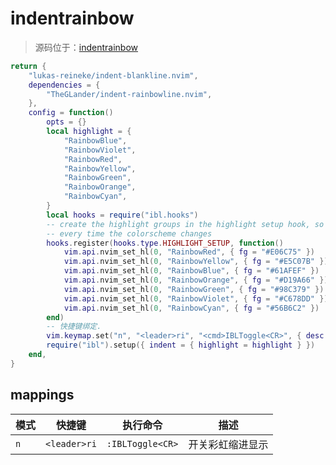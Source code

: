 # indentrainbow

> 源码位于：[indentrainbow](../../lua/plugins/indentrainbow.lua)

```lua
return {
	"lukas-reineke/indent-blankline.nvim",
	dependencies = {
		"TheGLander/indent-rainbowline.nvim",
	},
	config = function()
		opts = {}
		local highlight = {
			"RainbowBlue",
			"RainbowViolet",
			"RainbowRed",
			"RainbowYellow",
			"RainbowGreen",
			"RainbowOrange",
			"RainbowCyan",
		}
		local hooks = require("ibl.hooks")
		-- create the highlight groups in the highlight setup hook, so they are reset
		-- every time the colorscheme changes
		hooks.register(hooks.type.HIGHLIGHT_SETUP, function()
			vim.api.nvim_set_hl(0, "RainbowRed", { fg = "#E06C75" })
			vim.api.nvim_set_hl(0, "RainbowYellow", { fg = "#E5C07B" })
			vim.api.nvim_set_hl(0, "RainbowBlue", { fg = "#61AFEF" })
			vim.api.nvim_set_hl(0, "RainbowOrange", { fg = "#D19A66" })
			vim.api.nvim_set_hl(0, "RainbowGreen", { fg = "#98C379" })
			vim.api.nvim_set_hl(0, "RainbowViolet", { fg = "#C678DD" })
			vim.api.nvim_set_hl(0, "RainbowCyan", { fg = "#56B6C2" })
		end)
        -- 快捷键绑定.
        vim.keymap.set("n", "<leader>ri", "<cmd>IBLToggle<CR>", { desc = "Toggle Rainbow Indent"} )
		require("ibl").setup({ indent = { highlight = highlight } })
	end,
}

```

## mappings

| 模式 | 快捷键       | 执行命令         | 描述             |
| ---- | ------------ | ---------------- | ---------------- |
| `n`  | `<leader>ri` | `:IBLToggle<CR>` | 开关彩虹缩进显示 |
